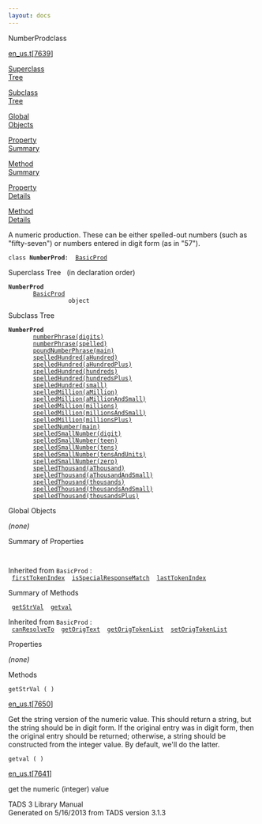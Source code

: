 ```yaml
---
layout: docs
---
```

<span class="title">NumberProd</span><span class="type">class</span>

[en_us.t](../file/en_us.t.html)\[[7639](../source/en_us.t.html#7639)\]

[Superclass  
Tree](#_SuperClassTree_)

[Subclass  
Tree](#_SubClassTree_)

[Global  
Objects](#_ObjectSummary_)

[Property  
Summary](#_PropSummary_)

[Method  
Summary](#_MethodSummary_)

[Property  
Details](#_Properties_)

[Method  
Details](#_Methods_)

<div class="fdesc">

A numeric production. These can be either spelled-out numbers (such as
"fifty-seven") or numbers entered in digit form (as in "57").

`class `**`NumberProd`**` :   `[`BasicProd`](../object/BasicProd.html)

</div>

<span id="_SuperClassTree_"></span>

<div class="mjhd">

<span class="hdln">Superclass Tree</span>   (in declaration order)

</div>

**`NumberProd`**  
`         `[`BasicProd`](../object/BasicProd.html)  
`                 object`  
<span id="_SubClassTree_"></span>

<div class="mjhd">

<span class="hdln">Subclass Tree</span>  

</div>

**`NumberProd`**  
`         `[`numberPhrase(digits)`](../object/numberPhrase(digits).html)  
`         `[`numberPhrase(spelled)`](../object/numberPhrase(spelled).html)  
`         `[`poundNumberPhrase(main)`](../object/poundNumberPhrase(main).html)  
`         `[`spelledHundred(aHundred)`](../object/spelledHundred(aHundred).html)  
`         `[`spelledHundred(aHundredPlus)`](../object/spelledHundred(aHundredPlus).html)  
`         `[`spelledHundred(hundreds)`](../object/spelledHundred(hundreds).html)  
`         `[`spelledHundred(hundredsPlus)`](../object/spelledHundred(hundredsPlus).html)  
`         `[`spelledHundred(small)`](../object/spelledHundred(small).html)  
`         `[`spelledMillion(aMillion)`](../object/spelledMillion(aMillion).html)  
`         `[`spelledMillion(aMillionAndSmall)`](../object/spelledMillion(aMillionAndSmall).html)  
`         `[`spelledMillion(millions)`](../object/spelledMillion(millions).html)  
`         `[`spelledMillion(millionsAndSmall)`](../object/spelledMillion(millionsAndSmall).html)  
`         `[`spelledMillion(millionsPlus)`](../object/spelledMillion(millionsPlus).html)  
`         `[`spelledNumber(main)`](../object/spelledNumber(main).html)  
`         `[`spelledSmallNumber(digit)`](../object/spelledSmallNumber(digit).html)  
`         `[`spelledSmallNumber(teen)`](../object/spelledSmallNumber(teen).html)  
`         `[`spelledSmallNumber(tens)`](../object/spelledSmallNumber(tens).html)  
`         `[`spelledSmallNumber(tensAndUnits)`](../object/spelledSmallNumber(tensAndUnits).html)  
`         `[`spelledSmallNumber(zero)`](../object/spelledSmallNumber(zero).html)  
`         `[`spelledThousand(aThousand)`](../object/spelledThousand(aThousand).html)  
`         `[`spelledThousand(aThousandAndSmall)`](../object/spelledThousand(aThousandAndSmall).html)  
`         `[`spelledThousand(thousands)`](../object/spelledThousand(thousands).html)  
`         `[`spelledThousand(thousandsAndSmall)`](../object/spelledThousand(thousandsAndSmall).html)  
`         `[`spelledThousand(thousandsPlus)`](../object/spelledThousand(thousandsPlus).html)  
<span id="_ObjectSummary_"></span>

<div class="mjhd">

<span class="hdln">Global Objects</span>  

</div>

*(none)* <span id="_PropSummary_"></span>

<div class="mjhd">

<span class="hdln">Summary of Properties</span>  

</div>

` `

Inherited from `BasicProd` :  
` `[`firstTokenIndex`](../object/BasicProd.html#firstTokenIndex)`  `[`isSpecialResponseMatch`](../object/BasicProd.html#isSpecialResponseMatch)`  `[`lastTokenIndex`](../object/BasicProd.html#lastTokenIndex)`  `

<span id="_MethodSummary_"></span>

<div class="mjhd">

<span class="hdln">Summary of Methods</span>  

</div>

` `[`getStrVal`](#getStrVal)`  `[`getval`](#getval)`  `

Inherited from `BasicProd` :  
` `[`canResolveTo`](../object/BasicProd.html#canResolveTo)`  `[`getOrigText`](../object/BasicProd.html#getOrigText)`  `[`getOrigTokenList`](../object/BasicProd.html#getOrigTokenList)`  `[`setOrigTokenList`](../object/BasicProd.html#setOrigTokenList)`  `

<span id="_Properties_"></span>

<div class="mjhd">

<span class="hdln">Properties</span>  

</div>

*(none)* <span id="_Methods_"></span>

<div class="mjhd">

<span class="hdln">Methods</span>  

</div>

<span id="getStrVal"></span>

`getStrVal ( )`

[en_us.t](../file/en_us.t.html)\[[7650](../source/en_us.t.html#7650)\]

<div class="desc">

Get the string version of the numeric value. This should return a
string, but the string should be in digit form. If the original entry
was in digit form, then the original entry should be returned;
otherwise, a string should be constructed from the integer value. By
default, we'll do the latter.

</div>

<span id="getval"></span>

`getval ( )`

[en_us.t](../file/en_us.t.html)\[[7641](../source/en_us.t.html#7641)\]

<div class="desc">

get the numeric (integer) value

</div>

<div class="ftr">

TADS 3 Library Manual  
Generated on 5/16/2013 from TADS version 3.1.3

</div>
